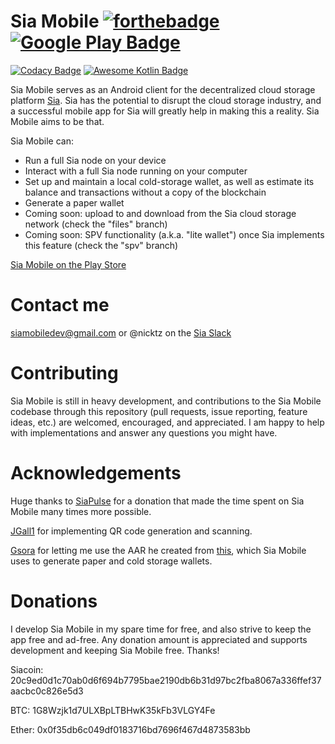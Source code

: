 # Sia Mobile  [![forthebadge](http://forthebadge.com/images/badges/built-with-love.svg)](http://forthebadge.com)  [![Google Play Badge](https://developer.android.com/images/brand/en_generic_rgb_wo_45.png)](https://play.google.com/store/apps/details?id=vandyke.siamobile)

[![Codacy Badge](https://api.codacy.com/project/badge/Grade/1778b20c2658433eb26603ae88b3fde6)](https://www.codacy.com/app/NickvanDyke/Sia-Mobile?utm_source=github.com&amp;utm_medium=referral&amp;utm_content=NickvanDyke/Sia-Mobile&amp;utm_campaign=Badge_Grade)
[![Awesome Kotlin Badge](https://kotlin.link/awesome-kotlin.svg)](https://github.com/KotlinBy/awesome-kotlin)

Sia Mobile serves as an Android client for the decentralized cloud storage platform [Sia](https://github.com/NebulousLabs/Sia). Sia has the potential to disrupt the cloud storage industry, and a successful mobile app for Sia will greatly help in making this a reality. Sia Mobile aims to be that.

Sia Mobile can:
* Run a full Sia node on your device
* Interact with a full Sia node running on your computer
* Set up and maintain a local cold-storage wallet, as well as estimate its balance and transactions without a copy of the blockchain
* Generate a paper wallet
* Coming soon: upload to and download from the Sia cloud storage network (check the "files" branch)
* Coming soon: SPV functionality (a.k.a. "lite wallet") once Sia implements this feature (check the "spv" branch)

[Sia Mobile on the Play Store](https://play.google.com/store/apps/details?id=vandyke.siamobile)

# Contact me
siamobiledev@gmail.com or @nicktz on the [Sia Slack](https://siatalk.slack.com)

# Contributing
Sia Mobile is still in heavy development, and contributions to the Sia Mobile codebase through this repository (pull requests, issue reporting, feature ideas, etc.) are welcomed, encouraged, and appreciated. I am happy to help with implementations and answer any questions you might have.

# Acknowledgements
Huge thanks to [SiaPulse](http://siapulse.com) for a donation that made the time spent on Sia Mobile many times more possible.

[JGall1](https://github.com/JGall1) for implementing QR code generation and scanning.

[Gsora](https://github.com/gsora) for letting me use the AAR he created from [this](https://github.com/johnathanhowell/sia-coldstorage), which Sia Mobile uses to generate paper and cold storage wallets.

# Donations
I develop Sia Mobile in my spare time for free, and also strive to keep the app free and ad-free. Any donation amount is appreciated and supports development and keeping Sia Mobile free. Thanks!

Siacoin: 20c9ed0d1c70ab0d6f694b7795bae2190db6b31d97bc2fba8067a336ffef37aacbc0c826e5d3

BTC: 1G8Wzjk1d7ULXBpLTBHwK35kFb3VLGY4Fe

Ether: 0x0f35db6c049df0183716bd7696f467d4873583bb
